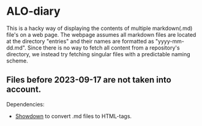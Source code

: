 # ALO-diary
This is a hacky way of displaying the contents of multiple markdown(.md) file's on a web page. The webpage assumes all markdown files are located at the directory "entries" and their names are formatted as "yyyy-mm-dd.md". Since there is no way to fetch all content from a repository's directory, we instead try fetching singular files with a predictable naming scheme.

Files before 2023-09-17 are not taken into account.
---
Dependencies:
- [Showdown](https://github.com/showdownjs/showdown) to convert .md files to HTML-tags.
